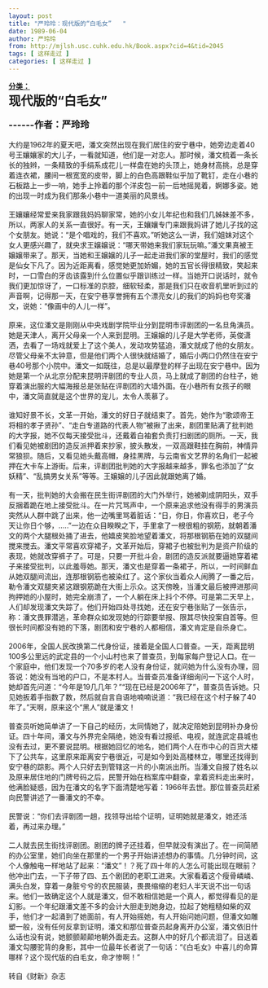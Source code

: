 ```yaml
---
layout: post
title: "严玲玲：现代版的“白毛女”   "
date: 1989-06-04
author: 严玲玲
from: http://mjlsh.usc.cuhk.edu.hk/Book.aspx?cid=4&tid=2045
tags: [ 这样走过 ]
categories: [ 这样走过 ]
---
```


<div style="margin: 15px 10px 10px 0px;">
 <div>
  <span id="ctl00_ContentPlaceHolder1_chapter1_SubjectLabel" style="font-weight:bold;text-decoration:underline;">
   分类：
  </span>
 </div>
 <div>
  <b>
   <font size="5">
    现代版的“白毛女”
   </font>
  </b>
 </div>
 <div>
  <b>
   <br/>
  </b>
 </div>
 <div>
  <b>
   <font size="4">
    ------作者：严玲玲
   </font>
  </b>
 </div>
 <div>
  <br/>
 </div>
 <div>
  大约是1962年的夏天吧，潘文突然出现在我们居住的安宁巷中，她旁边走着40号王孃孃家的大儿子，一看就知道，他们是一对恋人。那时候，潘文梳着一条长长的独辫，一条精致的手绢系成花儿一样盘在她的头顶上，她身材高挑，总是穿着连衣裙，腰间一根宽宽的皮带，脚上的白色高跟鞋似乎加了靴钉，走在小巷的石板路上一步一响，她手上拎着的那个洋皮包一前一后地摇晃着，婀娜多姿。她的出现一时成为我们那条小巷中一道美丽的风景线。
 </div>
 <div>
  <br/>
 </div>
 <div>
  王孃孃经常爱来我家跟我妈妈聊家常，她的小女儿年纪也和我们几姊妹差不多，所以，两家人的关系一直很好。有一天，王孃孃专门来跟我妈讲了她儿子找的这个女朋友。她说：“是个唱戏的，我们不喜欢。”听她这么一讲，我们姐妹对这个女人更感兴趣了，就央求王嬢嬢说：“哪天带她来我们家玩玩嘛。”潘文果真被王嬢嬢带来了。那天，当她和王嬢嬢的儿子一起走进我们家的堂屋时，我们的感觉是仙女下凡了。因为近距离看，感觉她更加娇媚，她的五官长得很精致，笑起来时，一口雪白的牙齿该露到什么位置似乎跟训练过一样。当她开口说话时，就令我们更加惊讶了，一口标准的京腔，细软轻柔，那是我们只在收音机里听到过的声音啊，记得那一天，在安宁巷享誉拥有五个漂亮女儿的我们的妈妈也夸奖潘文，说她：“像画中的人儿一样”。
 </div>
 <div>
  <br/>
 </div>
 <div>
  原来，这位潘文是刚刚从中央戏剧学院毕业分到昆明市评剧团的一名旦角演员。她是天津人，离开父母亲一个人来到昆明。王嬢嬢的儿子是大学老师，英俊潇洒，去看了一场戏就爱上了这个美人，发动攻势猛追，潘文就成了他的女朋友。尽管父母亲不太钟意，但是他们两个人很快就结婚了，婚后小两口仍然住在安宁巷40号那个小院中。潘文一如既往，总是以最摩登的样子出现在安宁巷中。因为她是第一个从北京分配来昆明评剧团的专业人员，马上就成了剧团的台柱子，她穿着演出服的大幅海报总是张贴在评剧团的大墙外面。在小巷所有女孩子的眼中，潘文简直就是这个世界的宠儿，太令人羡慕了。
 </div>
 <div>
  <br/>
 </div>
 <div>
  谁知好景不长，文革一开始，潘文的好日子就结束了。首先，她作为“歌颂帝王将相的孝子贤孙”、“走白专道路的代表人物”被揪了出来，剧团里贴满了批判她的大字报，她不仅每天接受批斗，还戴着白袖套负责打扫剧团的厕所。一天，我们看见她被剧团的造反派押着来抄家，披头散发，一双高跟鞋挂在胸前，神情异常狼狈。随后，又看见她头戴高帽，身挂黑牌，与云南省文艺界的名角们一起被押在大卡车上游街。后来，评剧团批判她的大字报越来越多，罪名也添加了“女妖精”、“乱搞男女关系”等等。王嬢嬢的儿子因此就跟她离了婚。
 </div>
 <div>
  <br/>
 </div>
 <div>
  有一天，批判她的大会搬在民生街评剧团的大门外举行，她被剃成阴阳头，双手反捆着跪在地上接受批斗。在一片咒骂声中，一个原来追求他没有得手的男演员突然从人群中跳了出来，他一边嘴里骂着脏话：“日，你日，你喜欢日，老子今天让你日个够，…..”一边在众目睽睽之下，手里拿了一根很粗的钢筋，就朝着潘文的两个大腿根处捅了进去，他嬉皮笑脸地望着潘文，将那根钢筋在她的双腿间搅来搅去。潘文平常喜欢穿裙子，文革开始后，穿裙子也被批判为是资产阶级的表现，她就改穿裤子了。可是，只要一开批斗会，剧团的造反派就要逼她穿着裙子来接受批判，以此羞辱她。那天，潘文也是穿着一条裙子，所以，一时间鲜血从她双腿间流出，连那根钢筋也被染红了。这个家伙当着众人闹腾了一番之后，勒令潘文双腿夹紧这跟钢筋跪在大街上示众。这天傍晚，当潘文最后被押进那间拘押她的小屋时，她完全崩溃了，一个人躺在床上抖个不停。可是第二天早上，人们却发现潘文失踪了。他们开始四处寻找她，还在安宁巷张贴了一张告示，称：潘文畏罪潜逃，革命群众如发现她的行踪要举报、限其尽快投案自首等。但很长时间都没有她的下落，剧团和安宁巷的人都相信，潘文肯定是自杀身亡。
 </div>
 <div>
  <br/>
 </div>
 <div>
  2006年，全国人民改换第二代身份证，接着是全国人口普查。一天，距离昆明100多公里远的武定县的一个小山村也来了普查员，到每家每户登记人口。在一个家庭中，他们发现一个70多岁的老人没有身份证，就问她为什么没有办理，回答说：她没有当地的户口，不是本村人。当普查员准备详细询问一下这个人时，她却首先问道：“今年是19几几年？”“现在已经是2006年了”，普查员告诉她。只见她扳着手指数了数，然后就自言自语地喃喃说道：“我已经在这个村子躲了40年了。”天啊，原来这个“黑人”就是潘文！
 </div>
 <div>
  <br/>
 </div>
 <div>
  普查员听她简单讲了一下自己的经历，太同情她了，就决定陪她到昆明补办身份证。四十年间，潘文与外界完全隔绝，她没有看过报纸、电视，就连武定县城也没有去过，更不要说昆明。根据她回忆的地名，她们两个人在市中心的百货大楼下了公共车，这里原来距离安宁巷很近，可是如今到处高楼林立，哪里还找得到安宁巷的踪影。两个人只好去到管辖这一片的小南派出所。当潘文自报了姓名以及原来居住地的门牌号码之后，民警开始在档案库中翻查，拿着资料走出来时，他满脸疑惑，因为在潘文的名字下面清楚地写着：1966年去世。那位普查员赶紧向民警讲述了一番潘文的不幸。
 </div>
 <div>
  <br/>
 </div>
 <div>
  民警说：“你们去评剧团一趟，找领导出给个证明，证明她就是潘文，她还活着，再过来办理。”
 </div>
 <div>
  <br/>
 </div>
 <div>
  二人就去民生街找评剧团。剧团的牌子还挂着，但早就没有演出了。在一间简陋的办公室里，她们向坐在那里的一个男子开始讲述想办的事情。几分钟时间，这个人像触电一样地站了起来：“潘文”！？死了四十年的人怎么可能出现在眼前？他冲出门去，一下子带了四、五个剧团的老职工进来。大家看着这个瘦骨嶙嶙、满头白发，穿着一身脏兮兮的农民服装，畏畏缩缩的老妇人半天说不出一句话来。他们一致确定这个人就是潘文，但不敢相信她是一个真人，都觉得看见的是幻影。一个年纪跟潘文差不多的会计大胆走到她身边，拉起了她粗糙如柴的双手，他们才一起涌到了她面前，有人开始摇她，有人开始问她问题，但潘文如雕塑一般，没有任何反拿到证明，潘文和那位普查员起身离开办公室，潘文依旧什么话也没有说，她颤颤颠颠地朝外面走去。这群人中的好几个都流泪了。目送着潘文勾腰驼背的身影，其中一位最年长者说了一句话：“《白毛女》中喜儿的命算哪样？这个现代版的白毛女，命才惨啊！”
 </div>
 <div>
  <br/>
 </div>
 <div>
  转自《财新》杂志
 </div>
</div>

